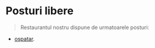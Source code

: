 # Posturi libere

>Restaurantul nostru dispune de urmatoarele posturi: 
- [ospatar](locuri-de-munca\ospatar.md).